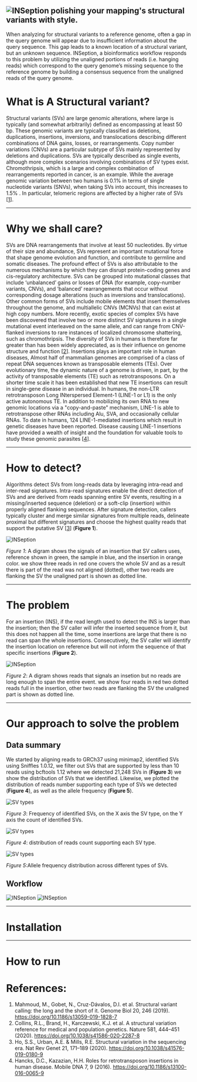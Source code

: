 ![INSeption](/.assets/INSeption.png)
polishing your mapping's structural variants with style.
---

When analyzing for structural variants to a reference genome, often a gap in the query genome will appear due to insufficient information about the query sequence. This gap leads to a known location of a structural variant, but an unknown sequence. INSeption, a bioinformatics workflow responds to this problem by utilizing the unaligned portions of reads (i.e. hanging reads) which correspond to the query genome’s missing sequence to the reference genome by building a consensus sequence from the unaligned reads of the query genome.

**What is A Structural variant?**
=================================  

Structural variants (SVs) are large genomic alterations, where large is typically (and somewhat arbitrarily) defined as encompassing at least 50 bp. These genomic variants are typically classified as deletions, duplications, insertions, inversions, and translocations describing different combinations of DNA gains, losses, or rearrangements. Copy number variations (CNVs) are a particular subtype of SVs mainly represented by deletions and duplications. SVs are typically described as single events, although more complex scenarios involving combinations of SV types exist. Chromothripsis, which is a large and complex combination of rearrangements reported in cancer, is an example. While the average genomic variation between two humans is 0.1% in terms of single nucleotide variants (SNVs), when taking SVs into account, this increases to 1.5% . In particular, telomeric regions are affected by a higher rate of SVs [[1]].

___

**Why we shall care?**
======================  

SVs are DNA rearrangements that involve at least 50 nucleotides. By virtue of their size and abundance, SVs represent an important mutational force that shape genome evolution and function, and contribute to germline and somatic diseases. The profound effect of SVs is also attributable to the numerous mechanisms by which they can disrupt protein-coding genes and cis-regulatory architecture. SVs can be grouped into mutational classes that include ‘unbalanced’ gains or losses of DNA (for example, copy-number variants, CNVs), and ‘balanced’ rearrangements that occur without corresponding dosage alterations (such as inversions and translocations). Other common forms of SVs include mobile elements that insert themselves throughout the genome, and multiallelic CNVs (MCNVs) that can exist at high copy numbers. More recently, exotic species of complex SVs have been discovered that involve two or more distinct SV signatures in a single mutational event interleaved on the same allele, and can range from CNV-flanked inversions to rare instances of localized chromosome shattering, such as chromothripsis. The diversity of SVs in humans is therefore far greater than has been widely appreciated, as is their influence on genome structure and function [[2]]. Insertions plays an important role in human diseases, Almost half of mammalian genomes are comprised of a class of repeat DNA sequences known as transposable elements (TEs). Over evolutionary time, the dynamic nature of a genome is driven, in part, by the activity of transposable elements (TE) such as retrotransposons. On a shorter time scale it has been established that new TE insertions can result in single-gene disease in an individual. In humans, the non-LTR retrotransposon Long INterspersed Element-1 (LINE-1 or L1) is the only active autonomous TE. In addition to mobilizing its own RNA to new genomic locations via a "copy-and-paste" mechanism, LINE-1 is able to retrotranspose other RNAs including Alu, SVA, and occasionally cellular RNAs. To date in humans, 124 LINE-1-mediated insertions which result in genetic diseases have been reported. Disease causing LINE-1 insertions have provided a wealth of insight and the foundation for valuable tools to study these genomic parasites [[4]].


___

**How to detect?**
==================

Algorithms detect SVs from long-reads data by leveraging intra-read and inter-read signatures. Intra-read signatures enable the direct detection of SVs and are derived from reads spanning entire SV events, resulting in a missing/inserted sequence (deletion) or a soft-clip (insertion) within properly aligned flanking sequences. After signature detection, callers typically cluster and merge similar signatures from multiple reads, delineate proximal but different signatures and choose the highest quality reads that support the putative SV [[3]] (**Figure 1**).  


![INSeption](/.assets/ins.png)  

*Figure 1*: A digram shows the signals of an insertion that SV callers uses, reference shown in green, the sample in blue, and the insertion in orange color. we show three reads in red one covers the whole SV and as a result there is part of the read was not aligned (dotted), other two reads are flanking the SV the unaligned part is shown as dotted line.

___

**The problem**
===============

For an insertion (INS), if the read length used to detect the INS is larger than the insertion; then the SV caller will infer the inserted sequence from it, but this does not happen all the time, some insertions are large that there is no read can span the whole insertions. Consecutively, the SV caller will identify the insertion location on reference but will not inform the sequence of that specific insertions (**Figure 2**).  

![INSeption](/.assets/ins2.png)

*Figure 2*: A digram shows reads that signals an insetion but no reads are long enough to span the entire event. we show four reads in red two dotted reads full in the insertion, other two reads are flanking the SV the unaligned part is shown as dotted line.


___

**Our approach to solve the problem**
=====================================

## Data summary

We started by aligning reads to GRCh37 using minimap2, identified SVs using Sniffles 1.0.12, we filter out SVs that are supported by less than 10 reads using bcftools 1.12 where we detected 21,248 SVs in (**Figure 3**) we show the distribution of SVs that we identified. Likewise, we plotted the distribution of reads number supporting each type of SVs we detected (**Figure 4**), as well as the allele frequency (**Figure 5**).

![SV types](/plots/SV_distribution.png)

*Figure 3*: Frequency of identified SVs, on the X axis the SV type, on the Y axis the count of identified SVs.



![SV types](/plots/re_support.png)

*Figure 4*: distribution of reads count supporting each SV type.



![SV types](/plots/af.png)

*Figure 5*:Allele frequency distribution across different types of SVs.



## Workflow

![INSeption](/.assets/workflow.png)
![INSeption](/.assets/workflow_ex.png)




___

**Installation**
=================



___

**How to run**
==============


[1]: https://genomebiology.biomedcentral.com/articles/10.1186/s13059-019-1828-7
[2]: https://www.nature.com/articles/s41586-020-2287-8#citeas
[3]: https://www.nature.com/articles/s41576-019-0180-9#citeas
[4]: https://mobilednajournal.biomedcentral.com/articles/10.1186/s13100-016-0065-9

References:
==========
1. Mahmoud, M., Gobet, N., Cruz-Dávalos, D.I. et al. Structural variant calling: the long and the short of it. Genome Biol 20, 246 (2019). https://doi.org/10.1186/s13059-019-1828-7
2. Collins, R.L., Brand, H., Karczewski, K.J. et al. A structural variation reference for medical and population genetics. Nature 581, 444–451 (2020). https://doi.org/10.1038/s41586-020-2287-8
3. Ho, S.S., Urban, A.E. & Mills, R.E. Structural variation in the sequencing era. Nat Rev Genet 21, 171–189 (2020). https://doi.org/10.1038/s41576-019-0180-9
4. Hancks, D.C., Kazazian, H.H. Roles for retrotransposon insertions in human disease. Mobile DNA 7, 9 (2016). https://doi.org/10.1186/s13100-016-0065-9

